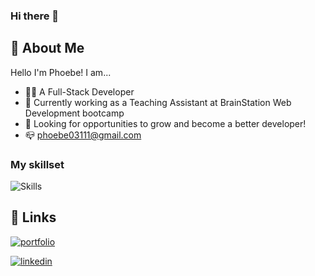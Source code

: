 ### Hi there 👋

<!--
**phoebe03111/phoebe03111** is a ✨ _special_ ✨ repository because its `README.md` (this file) appears on your GitHub profile.

Here are some ideas to get you started:

- 🔭 I’m currently working on ...
- 🌱 I’m currently learning ...
- 👯 I’m looking to collaborate on ...
- 🤔 I’m looking for help with ...
- 💬 Ask me about ...
- 📫 How to reach me: ...
- 😄 Pronouns: ...
- ⚡ Fun fact: ...
-->


## 🚀 About Me
Hello I'm Phoebe! I am...
- 👩‍💻 A Full-Stack Developer
- 💼 Currently working as a Teaching Assistant at BrainStation Web Development bootcamp
- 🙌 Looking for opportunities to grow and become a better developer!
- 📪 phoebe03111@gmail.com

### My skillset
![Skills](https://skillicons.dev/icons?i=html,css,sass,js,react,nodejs,express,mysql,git,figma)

## 🔗 Links
[![portfolio](https://img.shields.io/badge/my_portfolio-000?style=for-the-badge&logo=ko-fi&logoColor=white)](https://phoebechang.dev)

[![linkedin](https://img.shields.io/badge/linkedin-0A66C2?style=for-the-badge&logo=linkedin&logoColor=white)](https://www.linkedin.com/in/phoebe--chang/)


